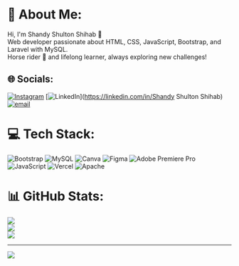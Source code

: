 # 💫 About Me:
Hi, I'm Shandy Shulton Shihab 👋  <br>Web developer passionate about HTML, CSS, JavaScript, Bootstrap, and Laravel with MySQL.  <br>Horse rider 🐎 and lifelong learner, always exploring new challenges!<br>


## 🌐 Socials:
[![Instagram](https://img.shields.io/badge/Instagram-%23E4405F.svg?logo=Instagram&logoColor=white)](https://instagram.com/shandyshihab) [![LinkedIn](https://img.shields.io/badge/LinkedIn-%230077B5.svg?logo=linkedin&logoColor=white)](https://linkedin.com/in/Shandy Shulton Shihab) [![email](https://img.shields.io/badge/Email-D14836?logo=gmail&logoColor=white)](mailto:ssshandy60@gmail.com) 

# 💻 Tech Stack:
![Bootstrap](https://img.shields.io/badge/bootstrap-%238511FA.svg?style=for-the-badge&logo=bootstrap&logoColor=white) ![MySQL](https://img.shields.io/badge/mysql-4479A1.svg?style=for-the-badge&logo=mysql&logoColor=white) ![Canva](https://img.shields.io/badge/Canva-%2300C4CC.svg?style=for-the-badge&logo=Canva&logoColor=white) ![Figma](https://img.shields.io/badge/figma-%23F24E1E.svg?style=for-the-badge&logo=figma&logoColor=white) ![Adobe Premiere Pro](https://img.shields.io/badge/Adobe%20Premiere%20Pro-9999FF.svg?style=for-the-badge&logo=Adobe%20Premiere%20Pro&logoColor=white) ![JavaScript](https://img.shields.io/badge/javascript-%23323330.svg?style=for-the-badge&logo=javascript&logoColor=%23F7DF1E) ![Vercel](https://img.shields.io/badge/vercel-%23000000.svg?style=for-the-badge&logo=vercel&logoColor=white) ![Apache](https://img.shields.io/badge/apache-%23D42029.svg?style=for-the-badge&logo=apache&logoColor=white)
# 📊 GitHub Stats:
![](https://github-readme-stats.vercel.app/api?username=Shandyshulton&theme=codeSTACKr&hide_border=false&include_all_commits=true&count_private=true)<br/>
![](https://nirzak-streak-stats.vercel.app/?user=Shandyshulton&theme=codeSTACKr&hide_border=false)<br/>
![](https://github-readme-stats.vercel.app/api/top-langs/?username=Shandyshulton&theme=codeSTACKr&hide_border=false&include_all_commits=true&count_private=true&layout=compact)

---
[![](https://visitcount.itsvg.in/api?id=Shandyshulton&icon=0&color=0)](https://visitcount.itsvg.in)

<!-- Proudly created with GPRM ( https://gprm.itsvg.in ) -->

